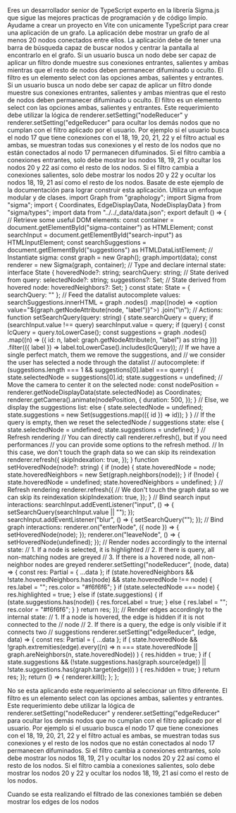 Eres un desarrollador senior de TypeScript experto en la librería Sigma.js que sigue las mejores practicas de programación y de código limpio. Ayudame a crear un proyecto en Vite con unicamente TypeScript para crear una aplicación de un grafo. La aplicación debe mostrar un grafo de al menos 20 nodos conectados entre ellos. La aplicación debe de tener una barra de búsqueda capaz de buscar nodos y centrar la pantalla al encontrarlo en el grafo. Si un usuario busca un nodo debe ser capaz de aplicar un filtro donde muestre sus conexiones entrantes, salientes y ambas mientras que el resto de nodos deben permanecer difuminado u oculto. El filtro es un elemento select con las opciones ambas, salientes y entrantes. Si un usuario busca un nodo debe ser capaz de aplicar un filtro donde muestre sus conexiones entrantes, salientes y ambas mientras que el resto de nodos deben permanecer difuminado u oculto. El filtro es un elemento select con las opciones ambas, salientes y entrantes. Este requerimiento debe utilizar la lógica de renderer.setSetting("nodeReducer" y renderer.setSetting("edgeReducer" para ocultar los demás nodos que no cumplan con el filtro aplicado por el usuario. Por ejemplo si el usuario busca el nodo 17 que tiene conexiones con el 18, 19, 20, 21, 22 y el filtro actual es ambas, se muestran todas sus conexiones y el resto de los nodos que no están conectados al nodo 17 permanecen difuminados. Si el filtro cambia a conexiones entrantes, solo debe mostrar los nodos 18, 19, 21 y ocultar los nodos 20 y 22 así como el resto de los nodos. Si el filtro cambia a conexiones salientes, solo debe mostrar los nodos 20 y 22 y ocultar los nodos 18, 19, 21 así como el resto de los nodos. Basate de este ejemplo de la documentación para lograr construir esta aplicación. Utiliza un enfoque modular y de clases. import Graph from "graphology"; import Sigma from "sigma"; import { Coordinates, EdgeDisplayData, NodeDisplayData } from "sigma/types"; import data from "../../\_data/data.json"; export default () => { // Retrieve some useful DOM elements: const container = document.getElementById("sigma-container") as HTMLElement; const searchInput = document.getElementById("search-input") as HTMLInputElement; const searchSuggestions = document.getElementById("suggestions") as HTMLDataListElement; // Instantiate sigma: const graph = new Graph(); graph.import(data); const renderer = new Sigma(graph, container); // Type and declare internal state: interface State { hoveredNode?: string; searchQuery: string; // State derived from query: selectedNode?: string; suggestions?: Set<string>; // State derived from hovered node: hoveredNeighbors?: Set<string>; } const state: State = { searchQuery: "" }; // Feed the datalist autocomplete values: searchSuggestions.innerHTML = graph .nodes() .map((node) => <option value="\${graph.getNodeAttribute(node, "label")}"></option>) .join("\n"); // Actions: function setSearchQuery(query: string) { state.searchQuery = query; if (searchInput.value !== query) searchInput.value = query; if (query) { const lcQuery = query.toLowerCase(); const suggestions = graph .nodes() .map((n) => ({ id: n, label: graph.getNodeAttribute(n, "label") as string })) .filter(({ label }) => label.toLowerCase().includes(lcQuery)); // If we have a single perfect match, them we remove the suggestions, and // we consider the user has selected a node through the datalist // autocomplete: if (suggestions.length === 1 && suggestions[0].label === query) { state.selectedNode = suggestions[0].id; state.suggestions = undefined; // Move the camera to center it on the selected node: const nodePosition = renderer.getNodeDisplayData(state.selectedNode) as Coordinates; renderer.getCamera().animate(nodePosition, { duration: 500, }); } // Else, we display the suggestions list: else { state.selectedNode = undefined; state.suggestions = new Set(suggestions.map(({ id }) => id)); } } // If the query is empty, then we reset the selectedNode / suggestions state: else { state.selectedNode = undefined; state.suggestions = undefined; } // Refresh rendering // You can directly call renderer.refresh(), but if you need performances // you can provide some options to the refresh method. // In this case, we don't touch the graph data so we can skip its reindexation renderer.refresh({ skipIndexation: true, }); } function setHoveredNode(node?: string) { if (node) { state.hoveredNode = node; state.hoveredNeighbors = new Set(graph.neighbors(node)); } if (!node) { state.hoveredNode = undefined; state.hoveredNeighbors = undefined; } // Refresh rendering renderer.refresh({ // We don't touch the graph data so we can skip its reindexation skipIndexation: true, }); } // Bind search input interactions: searchInput.addEventListener("input", () => { setSearchQuery(searchInput.value || ""); }); searchInput.addEventListener("blur", () => { setSearchQuery(""); }); // Bind graph interactions: renderer.on("enterNode", ({ node }) => { setHoveredNode(node); }); renderer.on("leaveNode", () => { setHoveredNode(undefined); }); // Render nodes accordingly to the internal state: // 1. If a node is selected, it is highlighted // 2. If there is query, all non-matching nodes are greyed // 3. If there is a hovered node, all non-neighbor nodes are greyed renderer.setSetting("nodeReducer", (node, data) => { const res: Partial<NodeDisplayData> = { ...data }; if (state.hoveredNeighbors && !state.hoveredNeighbors.has(node) && state.hoveredNode !== node) { res.label = ""; res.color = "#f6f6f6"; } if (state.selectedNode === node) { res.highlighted = true; } else if (state.suggestions) { if (state.suggestions.has(node)) { res.forceLabel = true; } else { res.label = ""; res.color = "#f6f6f6"; } } return res; }); // Render edges accordingly to the internal state: // 1. If a node is hovered, the edge is hidden if it is not connected to the // node // 2. If there is a query, the edge is only visible if it connects two // suggestions renderer.setSetting("edgeReducer", (edge, data) => { const res: Partial<EdgeDisplayData> = { ...data }; if ( state.hoveredNode && !graph.extremities(edge).every((n) => n === state.hoveredNode || graph.areNeighbors(n, state.hoveredNode)) ) { res.hidden = true; } if ( state.suggestions && (!state.suggestions.has(graph.source(edge)) || !state.suggestions.has(graph.target(edge))) ) { res.hidden = true; } return res; }); return () => { renderer.kill(); }; };

No se esta aplicando este requerimiento al seleccionar un filtro diferente. El filtro es un elemento select con las opciones ambas, salientes y entrantes. Este requerimiento debe utilizar la lógica de renderer.setSetting("nodeReducer" y renderer.setSetting("edgeReducer" para ocultar los demás nodos que no cumplan con el filtro aplicado por el usuario. Por ejemplo si el usuario busca el nodo 17 que tiene conexiones con el 18, 19, 20, 21, 22 y el filtro actual es ambas, se muestran todas sus conexiones y el resto de los nodos que no están conectados al nodo 17 permanecen difuminados. Si el filtro cambia a conexiones entrantes, solo debe mostrar los nodos 18, 19, 21 y ocultar los nodos 20 y 22 así como el resto de los nodos. Si el filtro cambia a conexiones salientes, solo debe mostrar los nodos 20 y 22 y ocultar los nodos 18, 19, 21 así como el resto de los nodos.

Cuando se esta realizando el filtrado de las conexiones también se deben mostrar los edges de los nodos
